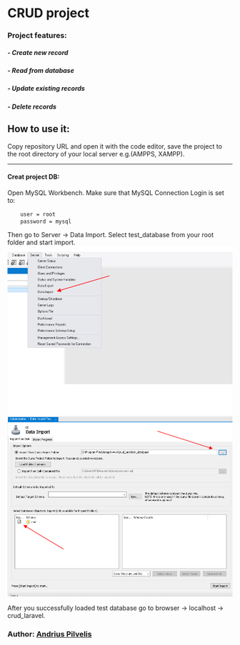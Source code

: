 # CRUD project

### Project features:
##### - Create new record
##### - Read from database
##### - Update existing records
##### - Delete records


## How to use it:
Copy repository URL and open it with the code editor, save the project to the root directory of your local server e.g.(AMPPS, XAMPP).

---------------------------------------------------------------------------------------------------------------------------------------------
#### Creat project DB:
Open MySQL Workbench. Make sure that MySQL Connection Login is set to:
```
    user = root
    password = mysql
```
Then go to Server -> Data Import. Select test_database from your root folder and start import.
![Import image](img/import.png)
![Schema image](img/schema.png)

After you successfully loaded test database go to browser -> localhost -> crud_laravel.

### Author: [Andrius Pilvelis](https://github.com/Apilv)
